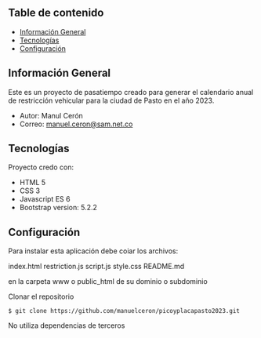 ## Table de contenido
* [Información General](#información-general)
* [Tecnologías](#tecnologías)
* [Configuración](#configuración)

## Información General
Este es un proyecto de pasatiempo creado para generar el calendario anual de restricción vehicular para la ciudad de Pasto en el año 2023.
* Autor: Manul Cerón
* Correo: manuel.ceron@sam.net.co

## Tecnologías
Proyecto credo con:
* HTML 5
* CSS 3
* Javascript ES 6
* Bootstrap version: 5.2.2

## Configuración
Para instalar esta aplicación debe coiar los archivos:

index.html
restriction.js
script.js
style.css
README.md

en la carpeta www o public_html de su dominio o subdominio

Clonar el repositorio
```
$ git clone https://github.com/manuelceron/picoyplacapasto2023.git
```
No utiliza dependencias de terceros
